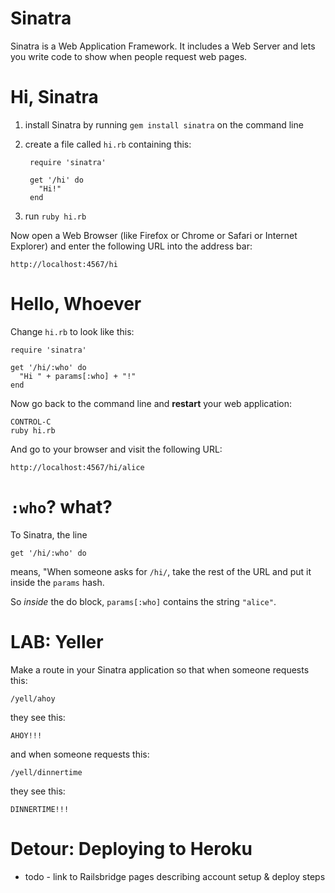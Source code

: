# Sinatra

Sinatra is a Web Application Framework. It includes a Web Server and lets you write code to show when people request web pages.

# Hi, Sinatra

1. install Sinatra by running `gem install sinatra` on the command line

2. create a file called `hi.rb` containing this:

        require 'sinatra'

        get '/hi' do
          "Hi!"
        end

3. run `ruby hi.rb`

Now open a Web Browser (like Firefox or Chrome or Safari or Internet Explorer) and enter the following URL into the address bar:

    http://localhost:4567/hi

# Hello, Whoever

Change `hi.rb` to look like this:

    require 'sinatra'

    get '/hi/:who' do
      "Hi " + params[:who] + "!"
    end

Now go back to the command line and **restart** your web application:

    CONTROL-C
    ruby hi.rb

And go to your browser and visit the following URL:

    http://localhost:4567/hi/alice

# `:who`? what?

To Sinatra, the line

    get '/hi/:who' do

means, "When someone asks for `/hi/`, take the rest of the URL and put it inside the `params` hash.

So *inside* the do block, `params[:who]` contains the string `"alice"`.

# LAB: Yeller

Make a route in your Sinatra application so that when someone requests this:

    /yell/ahoy

they see this:

    AHOY!!!

and when someone requests this:

    /yell/dinnertime

they see this:

    DINNERTIME!!!

# Detour: Deploying to Heroku

* todo - link to Railsbridge pages describing account setup & deploy steps


